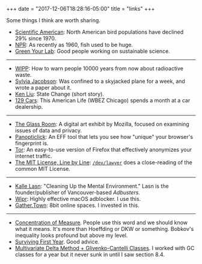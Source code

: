 +++
date = "2017-12-06T18:28:16-05:00"
title = "links"
+++

Some things I think are worth sharing.

+ [Scientific American](https://www.scientificamerican.com/article/silent-skies-billions-of-north-american-birds-have-vanished/): North American bird populations have declined 29% since 1970.
+ [NPR](https://www.npr.org/sections/krulwich/2014/02/05/257046530/big-fish-stories-getting-littler): As recently as 1960, fish used to be huge. 
+ [Green Your Lab](https://greenyourlab.org): Good people working on sustainable science.

----

+ [WIPP](http://prod.sandia.gov/techlib/access-control.cgi/1992/921382.pdf): How to warn people 10000 years from now about radioactive waste.
+ [Sylvia Jacobson](http://arnavsood.com/cabinet/Jacobson-1972.pdf): Was confined to a skyjacked plane for a week, and wrote a paper about it.
+ [Ken Liu](https://kenliu.name/stories/state-change/): State Change (short story).
+ [129 Cars](https://www.thisamericanlife.org/513/129-cars): This American Life (WBEZ Chicago) spends a month at a car dealership.

----

+ [The Glass Room](https://theglassroom.org): A digital art exhibit by Mozilla, focused on examining issues of data and privacy.
+ [Panopticlick](https://panopticlick.eff.org): An EFF tool that lets you see how "unique" your browser's fingerprint is.
+ [Tor](https://www.torproject.org): An easy-to-use version of Firefox that effectively anonymizes your internet traffic.
+ [The MIT License, Line by Line](https://writing.kemitchell.com/2016/09/21/MIT-License-Line-by-Line.html): [`/dev/lawyer`](https://writing.kemitchell.com) does a close-reading of the common MIT License.

----

+ [Kalle Lasn](https://www.inquiringmind.com/article/1901_7_lasn_1-cleaning-up-the-mental-environment-culture-jamming-with-kalle-lasn/): "Cleaning Up the Mental Environment." Lasn is the founder/publisher of Vancouver-based _Adbusters._
+ [Wipr](https://giorgiocalderolla.com/wipr.html): Highly effective macOS adblocker. I use this.
+ [Gather.Town](https://gather.town): 8bit online spaces. I invested in this.

----

+ [Concentration of Measure](https://web.math.princeton.edu/~naor/homepage%20files/Concentration%20of%20Measure.pdf). People use this word and we should know what it means. It's more than Hoeffding or DKW or something. Bobkov's inequality looks profound but above my level. 
+ [Surviving First Year](http://arnavsood.com/cabinet/1styear.pdf). Good advice. 
+ [Multivariate Delta Method + Glivenko-Cantelli Classes](http://arnavsood.com/cabinet/lec8.pdf). I worked with GC classes for a year but it never sunk in until I saw section 8.4.